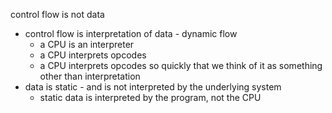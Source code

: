 control flow is not data

- control flow is interpretation of data - dynamic flow
  - a CPU is an interpreter
  - a CPU interprets opcodes
  - a CPU interprets opcodes so quickly that we think of it as something other than interpretation
- data is static - and is not interpreted by the underlying system
  - static data is interpreted by the program, not the CPU
